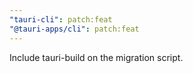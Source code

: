 ```yaml
---
"tauri-cli": patch:feat
"@tauri-apps/cli": patch:feat
---
```


Include tauri-build on the migration script.

